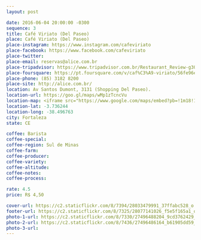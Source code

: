 ```yaml
---
layout: post

date: 2016-06-04 20:00:00 -0300
sequence: 3
title: Café Viriato (Del Paseo)
place: Café Viriato (Del Paseo)
place-instagram: https://www.instagram.com/cafeviriato
place-facebook: https://www.facebook.com/cafeviriato
place-twitter: 
place-email: reservas@alice.com.br
place-tripadvisor: https://www.tripadvisor.com.br/Restaurant_Review-g303293-d10453348-Reviews-Cafe_Viriato-Fortaleza_State_of_Ceara.html
place-foursquare: https://pt.foursquare.com/v/caf%C3%A9-viriato/56fe96e4498e4059d8d3840c
place-phone: (85) 3182 8200
place-site: http://alice.com.br/
location: Av Santos Dumont, 3131 (Shopping Del Paseo).
location-url: https://goo.gl/maps/wMp1zTcncVu
location-map: <iframe src="https://www.google.com/maps/embed?pb=!1m18!1m12!1m3!1d3981.3373017003637!2d-38.4977287584698!3d-3.736474644258447!2m3!1f0!2f0!3f0!3m2!1i1024!2i768!4f13.1!3m3!1m2!1s0x7c748883a4d3061%3A0xa8a8ae481a60ec61!2sCaf%C3%A9+Viriato!5e0!3m2!1spt-BR!2sbr!4v1468161399788" width="100%" height="450" frameborder="0" style="border:0" scrolling="no"></iframe>
location-lat: -3.736244
location-long: -38.496763
city: Fortaleza
state: CE

coffee: Barista
coffee-special: 
coffee-region: Sul de Minas
coffee-farm: 
coffee-producer: 
coffee-variety: 
coffee-altitude:
coffee-notes: 
coffee-process: 

rate: 4.5
price: R$ 4,50

cover-url: https://c2.staticflickr.com/8/7394/28033479991_37ffabc528_o.jpg
footer-url: https://c2.staticflickr.com/8/7325/28077141026_f5e5f165a1_o.jpg
photo-1-url: https://c2.staticflickr.com/8/7330/27496488204_9cd3762429_o.jpg
photo-2-url: https://c2.staticflickr.com/8/7436/27496486164_b61905dd59_o.jpg
photo-3-url:
---
```

